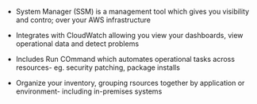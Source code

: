 * System Manager (SSM) is a management tool which gives you visibility and contro; over your AWS infrastructure

* Integrates with CloudWatch allowing you view your dashboards, view operational data and detect problems
* Includes Run COmmand which automates operational tasks across resources- eg. security patching, package installs
* Organize your inventory, grouping rsources together by application or environment- including in-premises systems

